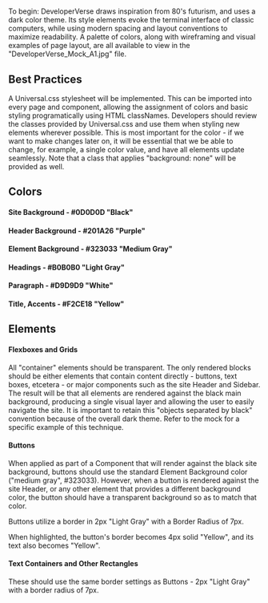 # <Developer-Verse/>

To begin: DeveloperVerse draws inspiration from 80's futurism, and uses a dark color theme. Its style elements evoke the terminal interface of classic computers, while using modern spacing and layout conventions to maximize readability. A palette of colors, along with wireframing and visual examples of page layout, are all available to view in the "DeveloperVerse_Mock_A1.jpg" file.

## Best Practices

A Universal.css stylesheet will be implemented. This can be imported into every page and component, allowing the assignment of colors and basic styling programatically using HTML classNames. Developers should review the classes provided by Universal.css and use them when styling new elements wherever possible. This is most important for the color - if we want to make changes later on, it will be essential that we be able to change, for example, a single color value, and have all elements update seamlessly. Note that a class that applies "background: none" will be provided as well.

## Colors

#### Site Background - #0D0D0D "Black"

#### Header Background - #201A26 "Purple"

#### Element Background - #323033 "Medium Gray"

#### Headings - #B0B0B0 "Light Gray"

#### Paragraph - #D9D9D9 "White"

#### Title, Accents - #F2CE18 "Yellow"

## Elements

#### Flexboxes and Grids

All "container" elements should be transparent. The only rendered blocks should be either elements that contain content directly - buttons, text boxes, etcetera - or major components such as the site Header and Sidebar. The result will be that all elements are rendered against the black main background, producing a single visual layer and allowing the user to easily navigate the site. It is important to retain this "objects separated by black" convention because of the overall dark theme. Refer to the mock for a specific example of this technique.

#### Buttons

When applied as part of a Component that will render against the black site background, buttons should use the standard Element Background color ("medium gray", #323033). However, when a button is rendered against the site Header, or any other element that provides a different background color, the button should have a transparent background so as to match that color.

Buttons utilize a border in 2px "Light Gray" with a Border Radius of 7px.

When highlighted, the button's border becomes 4px solid "Yellow", and its text also becomes "Yellow".

#### Text Containers and Other Rectangles

These should use the same border settings as Buttons - 2px "Light Gray" with a border radius of 7px.
